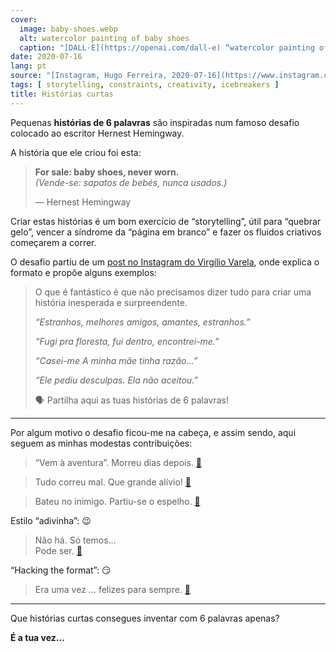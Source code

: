 ```yaml
---
cover:
  image: baby-shoes.webp
  alt: watercolor painting of baby shoes
  caption: "[DALL·E](https://openai.com/dall-e) “watercolor painting of baby shoes, never worn”"
date: 2020-07-16
lang: pt
source: "[Instagram, Hugo Ferreira, 2020-07-16](https://www.instagram.com/p/CCqXf40s28T/c/17872566445791198/)"
tags: [ storytelling, constraints, creativity, icebreakers ]
title: Histórias curtas
---
```


Pequenas **histórias de 6 palavras** são inspiradas num famoso desafio colocado ao escritor Hernest Hemingway.

<!--more-->

A história que ele criou foi esta:

> **For sale: baby shoes, never worn.**  
> *(Vende-se: sapatos de bebés, nunca usados.)*
>
> — Hernest Hemingway

Criar estas histórias é um bom exercício de “storytelling”, útil para “quebrar gelo”, vencer a síndrome da “página em branco” e fazer os fluidos criativos começarem a correr.

O desafio partiu de um [post no Instagram do Virgílio Varela](https://www.instagram.com/p/CCqXf40s28T/), onde explica o formato e propõe alguns exemplos:

> O que é fantástico é que não precisamos dizer tudo para criar uma história inesperada e surpreendente.
>
> *“Estranhos, melhores amigos, amantes, estranhos.”*
>
> *“Fugi pra floresta, fui dentro, encontrei-me.”*
>
> *“Casei-me A minha mãe tinha razão…”*
>
> *“Ele pediu desculpas. Ela não aceitou.”*
>
> 🗣️ Partilha aqui as tuas histórias de 6 palavras!

---

Por algum motivo o desafio ficou-me na cabeça, e assim sendo, aqui seguem as minhas modestas contribuições:

> “Vem à aventura”. Morreu dias depois. [🔗](https://www.instagram.com/p/CCqXf40s28T/c/17872566445791198/r/17851392131169721/) 

> Tudo correu mal. Que grande alívio! [🔗](https://www.instagram.com/p/CCqXf40s28T/c/17872566445791198/r/17847657785204137/) 

> Bateu no inimigo. Partiu-se o espelho. [🔗](https://www.instagram.com/p/CCqXf40s28T/c/17872566445791198/r/17843675342288274/)

Estilo “adivinha”: 😉

> Não há. Só temos…  
> Pode ser. [🔗](https://www.instagram.com/p/CCqXf40s28T/c/17872566445791198/r/17845664900274921/)

“Hacking the format”: 😏

> Era uma vez … felizes para sempre. [🔗](https://www.instagram.com/p/CCqXf40s28T/c/17872566445791198/r/17868658474896311/)

---

Que histórias curtas consegues inventar com 6 palavras apenas?

**É a tua vez…**
